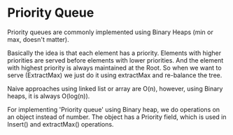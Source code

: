 # Priority Queue
Priority queues are commonly implemented using Binary Heaps (min or max, doesn't matter).

Basically the idea is that each element has a priority. Elements with higher priorities are served before elements with lower priorities. And the element with highest priority is always maintained at the Root. So when we want to serve (ExtractMax) we just do it using extractMax and re-balance the tree.

Naive approaches using linked list or array are O(n), however, using Binary heaps, it is always O(log(n)).

For implementing 'Priority queue' using Binary heap, we do operations on an object instead of number. The object has a Priority field, which is used in Insert() and extractMax() operations.
